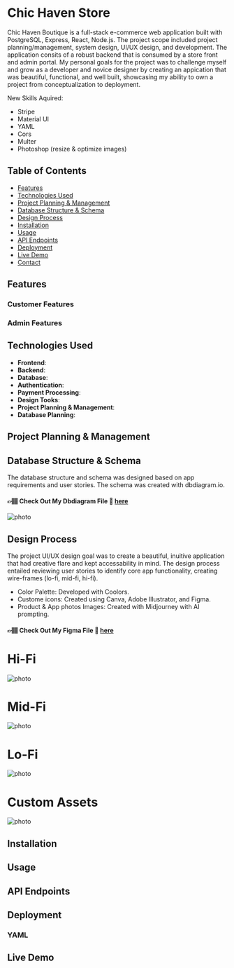 # Chic Haven Store

Chic Haven Boutique is a full-stack e-commerce web application built with PostgreSQL, Express, React, Node.js. The project scope included project planning/management, system design, UI/UX design, and development. The application consits of a robust backend that is consumed by a store front and admin portal. My personal goals for the project was to challenge myself and grow as a developer and novice designer by creating an appication that was beautiful, functional, and well built, showcasing my ability to own a project from conceptualization to deployment.

New Skills Aquired:

- Stripe
- Material UI
- YAML
- Cors
- Multer
- Photoshop (resize & optimize images)

## Table of Contents

- [Features](#features)
- [Technologies Used](#technologies-used)
- [Project Planning & Management](#project-planning--management)
- [Database Structure & Schema](#database-structure--Schema)
- [Design Process](#design-process)
- [Installation](#installation)
- [Usage](#usage)
- [API Endpoints](#api-endpoints)
- [Deployment](#deployment)
- [Live Demo](#live-demo)
- [Contact](#contact)

## Features

### Customer Features

### Admin Features

## Technologies Used

- **Frontend**:
- **Backend**:
- **Database**:
- **Authentication**:
- **Payment Processing**:
- **Design Tooks**:
- **Project Planning & Management**:
- **Database Planning**:

## Project Planning & Management

## Database Structure & Schema

The database structure and schema was designed based on app requirements and user stories. The schema was created with dbdiagram.io.

#### 👉🏽 Check Out My Dbdiagram File 🔗 [here](https://dbdiagram.io/d/Chic-Haven-Database-669ffe328b4bb5230e262715)

![photo](./images/databaseDiagram.png)

## Design Process

The project UI/UX design goal was to create a beautiful, inuitive application that had creative flare and kept accessability in mind. The design process entailed reviewing user stories to identify core app functionality, creating wire-frames (lo-fi, mid-fi, hi-fi).

- Color Palette: Developed with Coolors.
- Custome icons: Created using Canva, Adobe Illustrator, and Figma.
- Product & App photos Images: Created with Midjourney with AI prompting.

#### 👉🏽 Check Out My Figma File 🔗 [here](https://www.figma.com/design/Jx7WIUytXCqJiObwlrSZNk/Chic-Haven?node-id=0-1&t=fiJwmHDIfXfUwXGV-1)

# Hi-Fi

![photo](./images/hi-fi.png)

# Mid-Fi

![photo](./images/mid-fi.png)

# Lo-Fi

![photo](./images/lo-fi.png)

# Custom Assets

![photo](./images/Assets.png)

## Installation

## Usage

## API Endpoints

## Deployment

### YAML

## Live Demo
